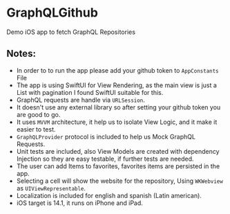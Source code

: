 # GraphQLGithub
Demo iOS app to fetch GraphQL Repositories

## Notes:

- In order to to run the app please add your github token to `AppConstants` File
- The app is using SwiftUI for View Rendering, as the main view is just a List with pagination I found SwiftUI suitable for this.
- GraphQL requests are handle via `URLSession`.
- It doesn't use any external library so after setting your github token you are good to go.
- It uses `MVVM` architecture, it help us to isolate View Logic, and it make it easier to test.
- `GraphQLProvider` protocol is included to help us Mock GraphQL Requests.
- Unit tests are included, also View Models are created with dependency Injection so they are easy testable, if further tests are needed.
- The user can add Items to favorites, favorites items are persisted in the app.
- Selecting a cell will show the website for the repository, Using `WKWebview` as `UIViewRepresentable`.
- Localization is included for english and spanish (Latin american).
- iOS target is 14.1, it runs on iPhone and iPad.
